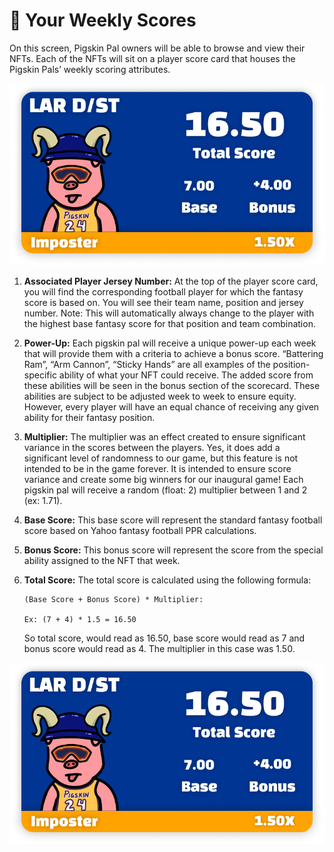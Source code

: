 # 💯 Your Weekly Scores

On this screen, Pigskin Pal owners will be able to browse and view their NFTs. Each of the NFTs will sit on a player score card that houses the Pigskin Pals’ weekly scoring attributes.

![](<../.gitbook/assets/image (7).png>)

1. **Associated Player Jersey Number:** At the top of the player score card, you will find the corresponding football player for which the fantasy score is based on. You will see their team name, position and jersey number. Note: This will automatically always change to the player with the highest base fantasy score for that position and team combination.
2. **Power-Up:** Each pigskin pal will receive a unique power-up each week that will provide them with a criteria to achieve a bonus score. “Battering Ram”, “Arm Cannon”, “Sticky Hands” are all examples of the position-specific ability of what your NFT could receive. The added score from these abilities will be seen in the bonus section of the scorecard. These abilities are subject to be adjusted week to week to ensure equity. However, every player will have an equal chance of receiving any given ability for their fantasy position.
3. **Multiplier:** The multiplier was an effect created to ensure significant variance in the scores between the players. Yes, it does add a significant level of randomness to our game, but this feature is not intended to be in the game forever. It is intended to ensure score variance and create some big winners for our inaugural game! Each pigskin pal will receive a random (float: 2) multiplier between 1 and 2 (ex: 1.71).
4. **Base Score:** This base score will represent the standard fantasy football score based on Yahoo fantasy football PPR calculations.
5. **Bonus Score:** This bonus score will represent the score from the special ability assigned to the NFT that week.
6.  **Total Score:** The total score is calculated using the following formula:

    ```
    (Base Score + Bonus Score) * Multiplier:

    Ex: (7 + 4) * 1.5 = 16.50
    ```

    So total score, would read as 16.50, base score would read as 7 and bonus score would read as 4. The multiplier in this case was 1.50.

![](<../.gitbook/assets/image (7) (1).png>)
